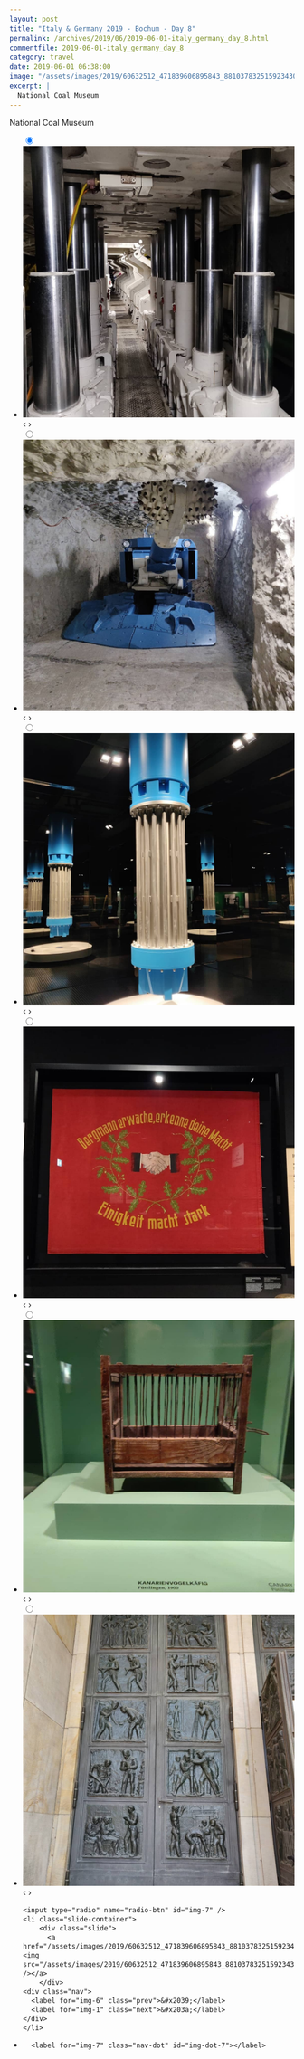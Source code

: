 ```yaml
---
layout: post
title: "Italy & Germany 2019 - Bochum - Day 8"
permalink: /archives/2019/06/2019-06-01-italy_germany_day_8.html
commentfile: 2019-06-01-italy_germany_day_8
category: travel
date: 2019-06-01 06:38:00
image: "/assets/images/2019/60632512_471839606895843_8810378325159234306_n_17993939050228439.jpg"
excerpt: |
  National Coal Museum
---
```


National Coal Museum

<ul class="slides">
    <input type="radio" name="radio-btn" id="img-1" checked="checked" />
    <li class="slide-container">
        <div class="slide">
          <a href="/assets/images/2019/61669864_1285297234952074_3368353348090077552_n_17969814073271581.jpg"><img src="/assets/images/2019/61669864_1285297234952074_3368353348090077552_n_17969814073271581.jpg" /></a>
        </div>
    <div class="nav">
      <label for="img-7" class="prev">&#x2039;</label>
      <label for="img-2" class="next">&#x203a;</label>
    </div>
    </li>
        <input type="radio" name="radio-btn" id="img-2"  />
    <li class="slide-container">
        <div class="slide">
          <a href="/assets/images/2019/60600274_366737157290455_4308705672328690662_n_18003903562213663.jpg"><img src="/assets/images/2019/60600274_366737157290455_4308705672328690662_n_18003903562213663.jpg" /></a>
        </div>
    <div class="nav">
      <label for="img-1" class="prev">&#x2039;</label>
      <label for="img-3" class="next">&#x203a;</label>
    </div>
    </li>
        <input type="radio" name="radio-btn" id="img-3"  />
    <li class="slide-container">
        <div class="slide">
          <a href="/assets/images/2019/61783430_119462539271883_6866549193885863148_n_18071668063059377.jpg"><img src="/assets/images/2019/61783430_119462539271883_6866549193885863148_n_18071668063059377.jpg" /></a>
        </div>
    <div class="nav">
      <label for="img-2" class="prev">&#x2039;</label>
      <label for="img-4" class="next">&#x203a;</label>
    </div>
    </li>
        <input type="radio" name="radio-btn" id="img-4"  />
    <li class="slide-container">
        <div class="slide">
          <a href="/assets/images/2019/62203357_114933516406364_4940871931383536769_n_17855952184431076.jpg"><img src="/assets/images/2019/62203357_114933516406364_4940871931383536769_n_17855952184431076.jpg" /></a>
        </div>
    <div class="nav">
      <label for="img-3" class="prev">&#x2039;</label>
      <label for="img-5" class="next">&#x203a;</label>
    </div>
    </li>
        <input type="radio" name="radio-btn" id="img-5"  />
    <li class="slide-container">
        <div class="slide">
          <a href="/assets/images/2019/61039678_680741082379733_24324962256286944_n_18044635669094597.jpg"><img src="/assets/images/2019/61039678_680741082379733_24324962256286944_n_18044635669094597.jpg" /></a>
        </div>
    <div class="nav">
      <label for="img-4" class="prev">&#x2039;</label>
      <label for="img-6" class="next">&#x203a;</label>
    </div>
    </li>
        <input type="radio" name="radio-btn" id="img-6"  />
    <li class="slide-container">
        <div class="slide">
          <a href="/assets/images/2019/62158007_172068430465141_7621594944344759685_n_17951613544283720.jpg"><img src="/assets/images/2019/62158007_172068430465141_7621594944344759685_n_17951613544283720.jpg" /></a>
        </div>
    <div class="nav">
      <label for="img-5" class="prev">&#x2039;</label>
      <label for="img-7" class="next">&#x203a;</label>
    </div>
    </li>
    
    <input type="radio" name="radio-btn" id="img-7" />
    <li class="slide-container">
        <div class="slide">
          <a href="/assets/images/2019/60632512_471839606895843_8810378325159234306_n_17993939050228439.jpg"><img src="/assets/images/2019/60632512_471839606895843_8810378325159234306_n_17993939050228439.jpg" /></a>
        </div>
    <div class="nav">
      <label for="img-6" class="prev">&#x2039;</label>
      <label for="img-1" class="next">&#x203a;</label>
    </div>
    </li>
			
<li class="nav-dots">
      <label for="img-1" class="nav-dot" id="img-dot-1"></label>
      <label for="img-2" class="nav-dot" id="img-dot-2"></label>
      <label for="img-3" class="nav-dot" id="img-dot-3"></label>
      <label for="img-4" class="nav-dot" id="img-dot-4"></label>
      <label for="img-5" class="nav-dot" id="img-dot-5"></label>
      <label for="img-6" class="nav-dot" id="img-dot-6"></label>

      <label for="img-7" class="nav-dot" id="img-dot-7"></label>

</li>
</ul>
